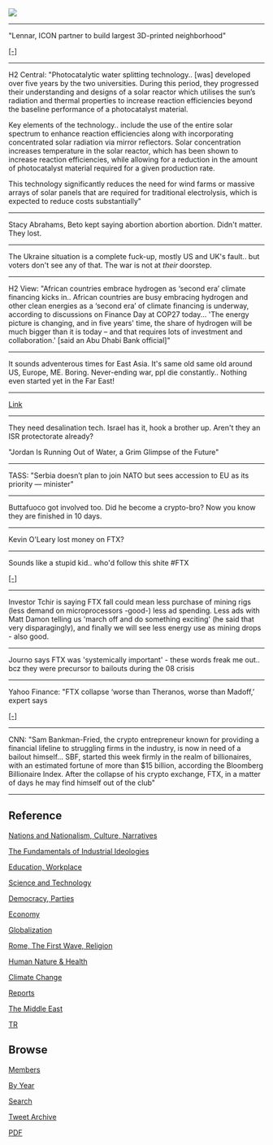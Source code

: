<img src="https://drive.google.com/uc?export=view&id=1B2wf9R7AMH1d7Vw6e2mucLbIQ5NSjir7"/>

---

"Lennar, ICON partner to build largest 3D-printed neighborhood"

[[-]](https://youtu.be/feU5R4FTM30)

---

H2 Central: "Photocatalytic water splitting technology.. [was]
developed over five years by the two universities. During this period,
they progressed their understanding and designs of a solar reactor
which utilises the sun’s radiation and thermal properties to increase
reaction efficiencies beyond the baseline performance of a
photocatalyst material.

Key elements of the technology.. include the use of the entire solar
spectrum to enhance reaction efficiencies along with incorporating
concentrated solar radiation via mirror reflectors. Solar
concentration increases temperature in the solar reactor, which has
been shown to increase reaction efficiencies, while allowing for a
reduction in the amount of photocatalyst material required for a given
production rate.

This technology significantly reduces the need for wind farms or
massive arrays of solar panels that are required for traditional
electrolysis, which is expected to reduce costs substantially"

---

Stacy Abrahams, Beto kept saying abortion abortion abortion. Didn't
matter. They lost.

---

The Ukraine situation is a complete fuck-up, mostly US and UK's
fault.. but voters don't see any of that. The war is not at *their*
doorstep.

---

H2 View: "African countries embrace hydrogen as ‘second era’ climate
financing kicks in.. African countries are busy embracing hydrogen and
other clean energies as a ‘second era’ of climate financing is
underway, according to discussions on Finance Day at COP27
today... 'The energy picture is changing, and in five years' time, the
share of hydrogen will be much bigger than it is today – and that
requires lots of investment and collaboration.' [said an Abu Dhabi
Bank official]"

---

It sounds adventerous times for East Asia. It's same old same old
around US, Europe, ME. Boring. Never-ending war, ppl die
constantly.. Nothing even started yet in the Far East!

---

[Link](tweets/2020/twimg/EPNBmUTWkAImfcY.jpg)

---

They need desalination tech. Israel has it, hook a brother up. Aren't
they an ISR protectorate already?

"Jordan Is Running Out of Water, a Grim Glimpse of the Future"

---

TASS: "Serbia doesn’t plan to join NATO but sees accession to EU as
its priority — minister"

---

Buttafuoco got involved too. Did he become a crypto-bro? Now you know
they are finished in 10 days.

---

Kevin O'Leary lost money on FTX? 

---

Sounds like a stupid kid.. who'd follow this shite \#FTX

[[-]](https://twitter.com/NerdNationUnbox/status/1590562777139417094)

---

Investor Tchir is saying FTX fall could mean less purchase of mining
rigs (less demand on microprocessors -good-) less ad spending. Less
ads with Matt Damon telling us 'march off and do something exciting'
(he said that very disparagingly), and finally we will see less energy
use as mining drops - also good.

---

Journo says FTX was 'systemically important' - these words freak me
out.. bcz they were precursor to bailouts during the 08 crisis

---

Yahoo Finance: "FTX collapse ‘worse than Theranos, worse than Madoff,’
expert says

[[-]](https://youtu.be/SwXruCO3lXI?t=49)

---

CNN: "Sam Bankman-Fried, the crypto entrepreneur known for providing a
financial lifeline to struggling firms in the industry, is now in need
of a bailout himself... SBF, started this week firmly in the realm of
billionaires, with an estimated fortune of more than $15 billion,
according the Bloomberg Billionaire Index. After the collapse of his
crypto exchange, FTX, in a matter of days he may find himself out of
the club"

---

## Reference

[Nations and Nationalism, Culture, Narratives](2013/02/nations-and-nationalism.html)

[The Fundamentals of Industrial Ideologies](2011/04/fundamentals-of-industrial-ideologies.html)

[Education, Workplace](2017/09/education-workplace.html)

[Science and Technology](2018/09/science-technology.html)

[Democracy, Parties](2016/11/democracy.html)

[Economy](2018/05/economy.html)

[Globalization](2018/09/globalization.html)

[Rome, The First Wave, Religion](2017/12/rome.html)

[Human Nature & Health](2020/07/human-nature.html)

[Climate Change](2018/12/climate.html)

[Reports](2019/05/reports.html)

[The Middle East](2019/07/middleeast.html)

[TR](../tr)

## Browse

[Members](2022/08/members.html)

[By Year](years.html)

[Search](search.html)

[Tweet Archive](tweets/index.html)

[PDF](https://drive.google.com/uc?export=view&id=1FSi-1MnqXVq_PVTEXzzflwN8-7h92N_R)

